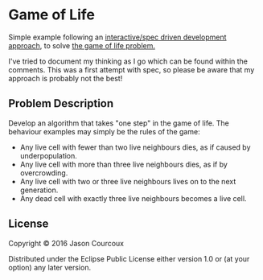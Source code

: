 # Game of Life

Simple example following an [interactive/spec driven development approach](http://blog.cognitect.com/blog/2016/10/5/interactive-development-with-clojurespec),
to solve [the game of life problem.](https://sites.google.com/site/tddproblems/all-problems-1/game-of-life)

I've tried to document my thinking as I go which can be found within the comments. This was a first attempt with spec, so
please be aware that my approach is probably not the best!

## Problem Description
Develop an algorithm that takes "one step" in the game of life. The behaviour examples may simply be the
rules of the game:
 - Any live cell with fewer than two live neighbours dies, as if caused by underpopulation.
 - Any live cell with more than three live neighbours dies, as if by overcrowding.
 - Any live cell with two or three live neighbours lives on to the next generation.
 - Any dead cell with exactly three live neighbours becomes a live cell.

## License

Copyright © 2016 Jason Courcoux

Distributed under the Eclipse Public License either version 1.0 or (at
your option) any later version.
